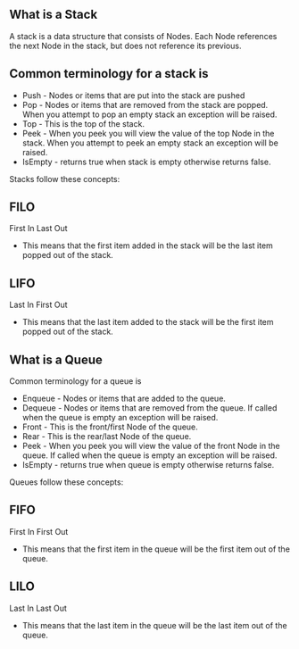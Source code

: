 ## What is a Stack
A stack is a data structure that consists of Nodes. Each Node references the next Node in the stack, but does not reference its previous.

## Common terminology for a stack is

- Push - Nodes or items that are put into the stack are pushed
- Pop - Nodes or items that are removed from the stack are 
popped. When you attempt to pop an empty stack an exception will be raised.
- Top - This is the top of the stack.
- Peek - When you peek you will view the value of the top Node in the stack. When you attempt to peek an empty stack an exception will be raised.
- IsEmpty - returns true when stack is empty otherwise returns false.


Stacks follow these concepts:

## FILO
First In Last Out

- This means that the first item added in the stack will be the last item popped out of the stack.

## LIFO
Last In First Out

- This means that the last item added to the stack will be the first item popped out of the stack.

## What is a Queue
Common terminology for a queue is

- Enqueue - Nodes or items that are added to the queue.
- Dequeue - Nodes or items that are removed from the queue. If called when the queue is empty an exception will be raised.
- Front - This is the front/first Node of the queue.
- Rear - This is the rear/last Node of the queue.
- Peek - When you peek you will view the value of the front Node in the queue. If called when the queue is empty an exception will be raised.
- IsEmpty - returns true when queue is empty otherwise returns false.

Queues follow these concepts:

## FIFO
First In First Out

- This means that the first item in the queue will be the first item out of the queue.

## LILO
Last In Last Out

- This means that the last item in the queue will be the last item out of the queue.

